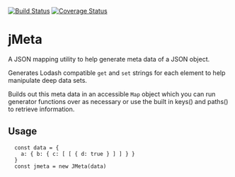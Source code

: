 [![Build Status](https://travis-ci.com/SWoskowiak/jMeta.svg?branch=master)](https://travis-ci.com/SWoskowiak/jMeta)
[![Coverage Status](https://coveralls.io/repos/github/SWoskowiak/jMeta/badge.svg?branch=master)](https://coveralls.io/github/SWoskowiak/jMeta?branch=master)

# jMeta
A JSON mapping utility to help generate meta data of a JSON object. 

Generates Lodash compatible `get` and `set` strings for each element to help manipulate deep data sets.

Builds out this meta data in an accessible `Map` object which you can run generator functions over as necessary or use the built in keys() and paths() to retrieve information.

## Usage
```
  const data = {
    a: { b: { c: [ [ { d: true } ] ] } }
  }
  const jmeta = new JMeta(data)
  
```
